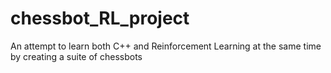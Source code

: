# chessbot_RL_project
An attempt to learn both C++ and Reinforcement Learning at the same time by creating a suite of chessbots
